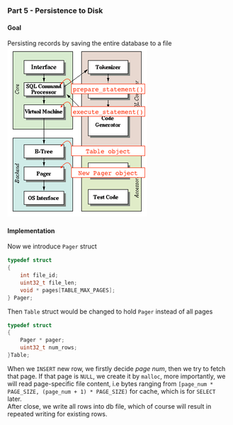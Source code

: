 ### Part 5 - Persistence to Disk  
#### Goal
Persisting records by saving the entire database to a file  
![](images/arch-part5.gif)  

#### Implementation  
Now we introduce `Pager` struct   
```c
typedef struct
{
    int file_id;
    uint32_t file_len;
    void * pages[TABLE_MAX_PAGES];
} Pager;
```
Then `Table` struct would be changed to hold `Pager` instead of all pages  
```c
typedef struct
{
    Pager * pager;
    uint32_t num_rows;
}Table;
```  
When we `INSERT` new row, we firstly decide *page num*, then we try to fetch that page. If that page is `NULL`, we create it by `malloc`, more importantly, we will read page-specific file content, i.e bytes ranging from `[page_num * PAGE_SIZE, (page_num + 1) * PAGE_SIZE)`  for cache, which is for  `SELECT` later.  
After close, we write all rows into db file, which of course will result in repeated writing for existing rows. 
